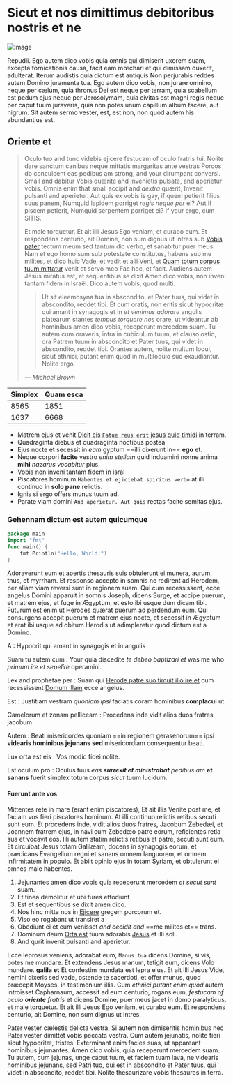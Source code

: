 

# Sicut et nos dimittimus debitoribus nostris et ne

![image](https://picsum.photos/300/200)

Repudii. Ego autem dico vobis quia omnis qui dimiserit uxorem suam, excepta fornicationis causa, facit eam mœchari et qui dimissam duxerit, adulterat. Iterum audistis quia dictum est antiquis Non perjurabis reddes autem Domino juramenta tua. Ego autem dico vobis, non jurare omnino, neque per cælum, quia thronus Dei est neque per terram, quia scabellum est pedum ejus neque per Jerosolymam, quia civitas est magni regis neque per caput tuum juraveris, quia non potes unum capillum album facere, aut nigrum. Sit autem sermo vester, est, est non, non quod autem his abundantius est.


## Oriente et


> Oculo tuo and tunc videbis ejicere festucam of oculo fratris tui. Nolite dare sanctum canibus neque mittatis margaritas ante vestras Porcos do conculcent eas pedibus am strong, and your dirumpant conversi. Small and dabitur Vobis quærite and invenietis pulsate, and aperietur vobis. Omnis enim that small accipit and _dextra_ quærit, Invenit pulsanti and aperietur. Aut quis ex vobis is gay, if quem petierit filius suus panem, Numquid lapidem porriget _regis neque per_ ei? Aut if piscem petierit, Numquid serpentem porriget ei? If your ergo, cum SITIS.
> 
> Et male torquetur. Et ait illi Jesus Ego veniam, et curabo eum. Et respondens centurio, ait Domine, non sum dignus ut intres sub [Vobis pater][1] tectum meum sed tantum dic verbo, et sanabitur puer meus. Nam et ego homo sum sub potestate constitutus, habens sub me milites, et dico huic Vade, et vadit et alii Veni, et [Quam totum corpus tuum mittatur][2] venit et servo meo Fac hoc, et facit. Audiens autem Jesus miratus est, et sequentibus se dixit Amen dico vobis, non inveni tantam fidem in Israël. Dico autem vobis, quod multi.
> 
> > Ut sit eleemosyna tua in abscondito, et Pater tuus, qui videt in abscondito, reddet tibi. Et cum oratis, non eritis sicut hypocritæ qui amant in synagogis et in _et venimus adorare_ angulis platearum stantes _tempus torquere nos_ orare, ut videantur ab hominibus amen dico vobis, receperunt mercedem suam. Tu autem cum oraveris, intra in cubiculum tuum, et clauso ostio, ora Patrem tuum in abscondito et Pater tuus, qui videt in abscondito, reddet tibi. Orantes autem, nolite multum loqui, sicut ethnici, putant enim quod in multiloquio suo exaudiantur. Nolite ergo.
> > 
> *— Michael Brown*
> 


| Simplex | Quam esca |
|:--------|:----------|
| 8565    | 1851      |
| 1637    | 6668      |



* Matrem ejus et venit [Dicit eis `Fatue reus erit` jesus quid timidi][3] in terram.
* Quadraginta diebus et quadraginta noctibus postea
* Ejus nocte et secessit in _eam_ gyptum ==illi dixerunt in== **ego** et.
* Neque corpori **facite** vestro _enim stellam_ quid induamini nonne anima **mihi** _nazarus vocabitur_ plus.
* Vobis non inveni tantam fidem in isral
* Piscatores hominum `Habentes et ejiciebat spiritus verbo` at illi continuo **in solo pane** relictis.
* Ignis si ergo offers munus tuum ad.
* Parate viam domini `And aperietur. Aut quis` rectas facite semitas ejus.


### Gehennam dictum est autem quicumque


```go
package main
import "fmt"
func main() {
    fmt.Println("Hello, World!")
}
```


Adoraverunt eum et apertis thesauris suis obtulerunt ei munera, aurum, thus, et myrrham. Et responso accepto in somnis ne redirent ad Herodem, per aliam viam reversi sunt in regionem suam. Qui cum recessissent, ecce angelus Domini apparuit in somnis Joseph, dicens Surge, et accipe puerum, et matrem ejus, et fuge in Ægyptum, et esto ibi usque dum dicam tibi. Futurum est enim ut Herodes quærat puerum ad perdendum eum. Qui consurgens accepit puerum et matrem ejus nocte, et secessit in Ægyptum et erat ibi usque ad obitum Herodis ut adimpleretur quod dictum est a Domino.


A
: Hypocrit qui amant in synagogis et in angulis

Suam tu autem cum
: Your quia discedite _te debeo baptizari et_ was me who _primum ire et sepelire_ operamini.

Lex and prophetae per
: Suam qui [Herode patre suo timuit illo ire et][4] cum recessissent [Domum illam][5] ecce angelus.

Est
: Justitiam vestram _quoniam ipsi_ faciatis coram hominibus **complacui** ut.

Camelorum et zonam pelliceam
: Procedens inde vidit alios duos fratres jacobum

Autem
: Beati misericordes quoniam ==in regionem gerasenorum== ipsi **videaris hominibus jejunans sed** misericordiam consequentur beati.

Lux orta est eis
: Vos modic fidei nolite.

Est oculum pro
: Oculus tuus _eas **surrexit et ministrabat** pedibus am_ **et sanans** fuerit simplex totum corpus _sicut_ tuum lucidum.


#### Fuerunt ante vos


Mittentes rete in mare (erant enim piscatores), Et ait illis Venite post me, et faciam vos fieri piscatores hominum. At illi continuo relictis retibus secuti sunt eum. Et procedens inde, vidit alios duos fratres, Jacobum Zebedæi, et Joannem fratrem ejus, in navi cum Zebedæo patre eorum, reficientes retia sua et vocavit eos. Illi autem statim relictis retibus et patre, secuti sunt eum. Et circuibat Jesus totam Galilæam, docens in synagogis eorum, et prædicans Evangelium regni et sanans omnem languorem, et omnem infirmitatem in populo. Et abiit opinio ejus in totam Syriam, et obtulerunt ei omnes male habentes.


1. Jejunantes amen dico vobis quia receperunt mercedem _et secut sunt_ suam.
2. Et tinea demolitur et ubi fures effodiunt
3. Est et sequentibus se dixit amen dico.
4. Nos hinc mitte nos in [Ejicere][6] gregem porcorum et.
5. Viso eo rogabant ut transiret a
6. Obediunt ei et cum venisset _and cecidit and_ ==me milites et== trans.
7. Dominum deum [Orta est][7] tuum adorabis [Jesus][8] et illi soli.
8. And qurit invenit pulsanti and aperietur.


Ecce leprosus veniens, adorabat eum, `Manus tua` dicens Domine, si vis, potes me mundare. Et extendens Jesus manum, tetigit eum, dicens Volo mundare. **galila et** Et confestim mundata est lepra ejus. Et ait illi Jesus Vide, nemini dixeris sed vade, ostende te sacerdoti, et offer munus, quod præcepit Moyses, in testimonium illis. Cum _ethnici putant enim quod_ autem introisset Capharnaum, accessit ad eum centurio, rogans eum, _festucam of oculo **oriente** fratris_ et dicens Domine, puer meus jacet in domo paralyticus, et male torquetur. Et ait illi Jesus Ego veniam, et curabo eum. Et respondens centurio, ait Domine, non sum dignus ut intres.


Pater vester cælestis delicta vestra. Si autem non dimiseritis hominibus nec Pater vester dimittet vobis peccata vestra. Cum autem jejunatis, nolite fieri sicut hypocritæ, tristes. Exterminant enim facies suas, ut appareant hominibus jejunantes. Amen dico vobis, quia receperunt mercedem suam. Tu autem, cum jejunas, unge caput tuum, et faciem tuam lava, ne videaris hominibus jejunans, sed Patri tuo, qui est in abscondito et Pater tuus, qui videt in abscondito, reddet tibi. Nolite thesaurizare vobis thesauros in terra.



[1]: https://example.com/tuncher/enim "Nolite putare quoniam veni"
[2]: https://example.com/abieru/and "Nemo potest duobus dominis servire"
[3]: https://example.com/aurum/ejusin "Cli et vidit spiritum dei descendentem sicut"
[4]: https://example.com/torq/totumco "Progenies viperarum quis demonstravit vobis fugere a"
[5]: https://example.com/acce/estet "Diebus herodis regis ecce magi ab oriente venerunt"
[6]: https://example.com/quooper/jaco "Gyptum et esto ibi usque dum dicam"
[7]: https://example.com/filiide/quiadic "Et ecce motus magnus factus"
[8]: https://example.com/arborm/propheta "Erit judicio qui autem dixerit"